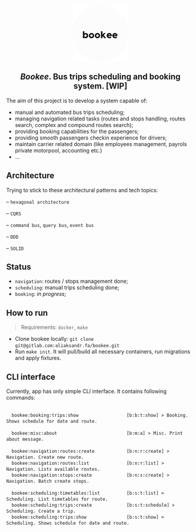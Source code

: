 <div align="center">
    <img align="center" src="public/images/logo_gray--rounded.png" width="150" />
</div>

<div align="center">
    <h2><em>Bookee</em>. Bus trips scheduling and booking system. [WIP]</h2>
</div>


The aim of this project is to develop a system capable of:
- manual and automated bus trips scheduling;
- managing navigation related tasks (routes and stops handling, routes search, complex and compound routes search);
- providing booking capabilities for the passengers;
- providing smooth passengers checkin experience for drivers;
- maintain carrier related domain (like employees management, payrols private motorpool, accounting etc.)
- ...

## Architecture

Trying to stick to these architectural patterns and tech topics:

&ndash; `hexagonal architecture`

&ndash; `CQRS`

&ndash; `command bus`, `query bus`, `event bus`

&ndash; `DDD`

&ndash; `SOLID`

## Status

- `navigation`: routes / stops management done;
- `scheduling`: manual trips scheduling done;
- `booking`: _in progress_;

## How to run

> Requirements: `docker`, `make`

* Clone bookee locally: `git clone git@gitlab.com:aliaksandr.fa/bookee.git`
* Run `make init`. It will pull/build all necessary containers, run migrations and apply fixtures.


## CLI interface

Currently, app has only simple CLI interface. It contains following commands:

```shell

  bookee:booking:trips:show                  [b:b:t:show] > Booking. Shows schedule for date and route.

  bookee:misc:about                          [b:m:a] > Misc. Print about message.

  bookee:navigation:routes:create            [b:n:r:create] > Navigation. Create new route.
  bookee:navigation:routes:list              [b:n:r:list] > Navigation. Lists available routes.
  bookee:navigation:stops:create             [b:n:s:create] > Navigation. Batch create stops.

  bookee:scheduling:timetables:list          [b:s:t:list] > Scheduling. List timetables for route.
  bookee:scheduling:trips:create             [b:s:t:schedule] > Scheduling. Create a trip.
  bookee:scheduling:trips:show               [b:s:t:show] > Scheduling. Shows schedule for date and route.

```
